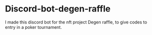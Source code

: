 # Discord-bot-degen-raffle
I made this discord bot for the nft project Degen raffle, to give codes to entry in a poker tournament.
